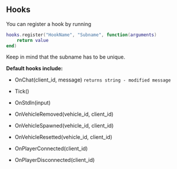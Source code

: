 ## Hooks
You can register a hook by running
```lua
hooks.register("HookName", "Subname", function(arguments)
    return value
end)
```
Keep in mind that the subname has to be unique.

**Default hooks include:**
- OnChat(client_id, message)
  `returns string - modified message` 
  
- Tick()
- OnStdIn(input)
- OnVehicleRemoved(vehicle_id, client_id)
- OnVehicleSpawned(vehicle_id, client_id)
- OnVehicleResetted(vehicle_id, client_id)
- OnPlayerConnected(client_id)
- OnPlayerDisconnected(client_id)
